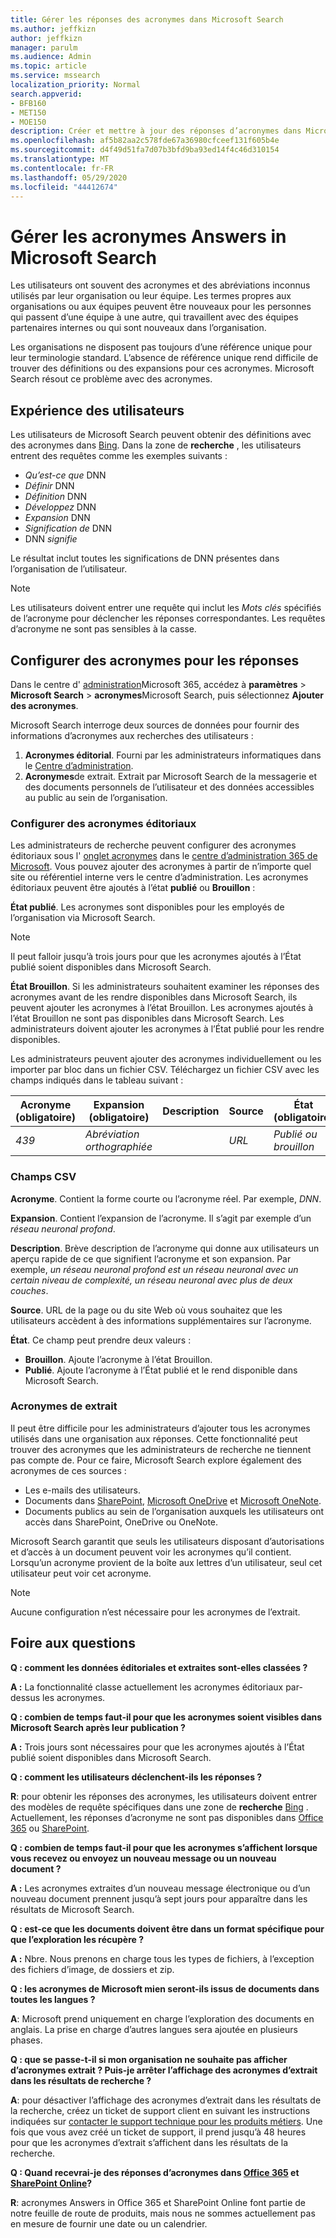 ```yaml
---
title: Gérer les réponses des acronymes dans Microsoft Search
ms.author: jeffkizn
author: jeffkizn
manager: parulm
ms.audience: Admin
ms.topic: article
ms.service: mssearch
localization_priority: Normal
search.appverid:
- BFB160
- MET150
- MOE150
description: Créer et mettre à jour des réponses d’acronymes dans Microsoft Search
ms.openlocfilehash: af5b82aa2c578fde67a36980cfceef131f605b4e
ms.sourcegitcommit: d4f49d51fa7d07b3bfd9ba93ed14f4c46d310154
ms.translationtype: MT
ms.contentlocale: fr-FR
ms.lasthandoff: 05/29/2020
ms.locfileid: "44412674"
---
```

# <a name="manage-acronyms-answers-in-microsoft-search"></a>Gérer les acronymes Answers in Microsoft Search

Les utilisateurs ont souvent des acronymes et des abréviations inconnus utilisés par leur organisation ou leur équipe. Les termes propres aux organisations ou aux équipes peuvent être nouveaux pour les personnes qui passent d’une équipe à une autre, qui travaillent avec des équipes partenaires internes ou qui sont nouveaux dans l’organisation.

Les organisations ne disposent pas toujours d’une référence unique pour leur terminologie standard. L’absence de référence unique rend difficile de trouver des définitions ou des expansions pour ces acronymes. Microsoft Search résout ce problème avec des acronymes.

## <a name="what-users-experience"></a>Expérience des utilisateurs
Les utilisateurs de Microsoft Search peuvent obtenir des définitions avec des acronymes dans [Bing](https://Bing.com). Dans la zone de **recherche** , les utilisateurs entrent des requêtes comme les exemples suivants :

- *Qu’est-ce que* DNN
- *Définir* DNN
- *Définition* DNN
- *Développez* DNN
- *Expansion* DNN
- *Signification de* DNN
- DNN *signifie*

Le résultat inclut toutes les significations de DNN présentes dans l’organisation de l’utilisateur.

> [!NOTE]
> Les utilisateurs doivent entrer une requête qui inclut les *Mots clés* spécifiés de l’acronyme pour déclencher les réponses correspondantes. Les requêtes d’acronyme ne sont pas sensibles à la casse. 

## <a name="set-up-acronyms-answers"></a>Configurer des acronymes pour les réponses
Dans le centre d' [administration](https://admin.microsoft.com)Microsoft 365, accédez à **paramètres**  >  **Microsoft Search**  > **acronymes**Microsoft Search, puis sélectionnez **Ajouter des acronymes**. 

Microsoft Search interroge deux sources de données pour fournir des informations d’acronymes aux recherches des utilisateurs :

1.  **Acronymes éditorial**. Fourni par les administrateurs informatiques dans le [Centre d’administration](https://admin.microsoft.com).
2.  **Acronymes**de extrait. Extrait par Microsoft Search de la messagerie et des documents personnels de l’utilisateur et des données accessibles au public au sein de l’organisation.

### <a name="set-up-editorial-acronyms"></a>Configurer des acronymes éditoriaux
Les administrateurs de recherche peuvent configurer des acronymes éditoriaux sous l' [onglet acronymes](https://admin.microsoft.com/Adminportal/Home#/MicrosoftSearch) dans le [centre d’administration 365 de Microsoft]( https://admin.microsoft.com). Vous pouvez ajouter des acronymes à partir de n’importe quel site ou référentiel interne vers le centre d’administration. Les acronymes éditoriaux peuvent être ajoutés à l’état **publié** ou **Brouillon** :

**État publié**. Les acronymes sont disponibles pour les employés de l’organisation via Microsoft Search.

> [!NOTE]
> Il peut falloir jusqu’à trois jours pour que les acronymes ajoutés à l’État publié soient disponibles dans Microsoft Search.

**État Brouillon**. Si les administrateurs souhaitent examiner les réponses des acronymes avant de les rendre disponibles dans Microsoft Search, ils peuvent ajouter les acronymes à l’état Brouillon. Les acronymes ajoutés à l’état Brouillon ne sont pas disponibles dans Microsoft Search. Les administrateurs doivent ajouter les acronymes à l’État publié pour les rendre disponibles.

Les administrateurs peuvent ajouter des acronymes individuellement ou les importer par bloc dans un fichier CSV. Téléchargez un fichier CSV avec les champs indiqués dans le tableau suivant :

| Acronyme (obligatoire) | Expansion (obligatoire) | Description  | Source | État (obligatoire) |
| --------- | --------- | ---------- | --------- |--------- |
| *439* | *Abréviation orthographiée* |  | *URL* | *Publié ou brouillon* |

### <a name="csv-fields"></a>Champs CSV
**Acronyme**. Contient la forme courte ou l’acronyme réel. Par exemple, *DNN*.

**Expansion**. Contient l’expansion de l’acronyme. Il s’agit par exemple d’un *réseau neuronal profond*.

**Description**. Brève description de l’acronyme qui donne aux utilisateurs un aperçu rapide de ce que signifient l’acronyme et son expansion. Par exemple, *un réseau neuronal profond est un réseau neuronal avec un certain niveau de complexité, un réseau neuronal avec plus de deux couches*.

**Source**. URL de la page ou du site Web où vous souhaitez que les utilisateurs accèdent à des informations supplémentaires sur l’acronyme.

**État**. Ce champ peut prendre deux valeurs :

- **Brouillon**. Ajoute l’acronyme à l’état Brouillon.
- **Publié**. Ajoute l’acronyme à l’État publié et le rend disponible dans Microsoft Search.

### <a name="mined-acronyms"></a>Acronymes de extrait
Il peut être difficile pour les administrateurs d’ajouter tous les acronymes utilisés dans une organisation aux réponses. Cette fonctionnalité peut trouver des acronymes que les administrateurs de recherche ne tiennent pas compte de. Pour ce faire, Microsoft Search explore également des acronymes de ces sources :

- Les e-mails des utilisateurs.
- Documents dans [SharePoint](https://products.office.com/sharepoint/collaboration), [Microsoft OneDrive]( https://onedrive.live.com/about/) et [Microsoft OneNote](http://www.onenote.com/).
- Documents publics au sein de l’organisation auxquels les utilisateurs ont accès dans SharePoint, OneDrive ou OneNote.

Microsoft Search garantit que seuls les utilisateurs disposant d’autorisations et d’accès à un document peuvent voir les acronymes qu’il contient. Lorsqu’un acronyme provient de la boîte aux lettres d’un utilisateur, seul cet utilisateur peut voir cet acronyme.

> [!NOTE]
> Aucune configuration n’est nécessaire pour les acronymes de l’extrait.

## <a name="frequently-asked-questions"></a>Foire aux questions
**Q : comment les données éditoriales et extraites sont-elles classées ?**

**A :** La fonctionnalité classe actuellement les acronymes éditoriaux par-dessus les acronymes.

**Q : combien de temps faut-il pour que les acronymes soient visibles dans Microsoft Search après leur publication ?**

**A :**  Trois jours sont nécessaires pour que les acronymes ajoutés à l’État publié soient disponibles dans Microsoft Search. 

**Q : comment les utilisateurs déclenchent-ils les réponses ?**

**R**: pour obtenir les réponses des acronymes, les utilisateurs doivent entrer des modèles de requête spécifiques dans une zone de **recherche** [Bing](https://bing.com) . Actuellement, les réponses d’acronyme ne sont pas disponibles dans [Office 365](https://Office.com) ou [SharePoint](https://products.office.com/sharepoint/collaboration).

**Q : combien de temps faut-il pour que les acronymes s’affichent lorsque vous recevez ou envoyez un nouveau message ou un nouveau document ?**

**A :** Les acronymes extraites d’un nouveau message électronique ou d’un nouveau document prennent jusqu’à sept jours pour apparaître dans les résultats de Microsoft Search.

**Q : est-ce que les documents doivent être dans un format spécifique pour que l’exploration les récupère ?**

**A :** Nbre. Nous prenons en charge tous les types de fichiers, à l’exception des fichiers d’image, de dossiers et zip.

**Q : les acronymes de Microsoft mien seront-ils issus de documents dans toutes les langues ?**

**A**: Microsoft prend uniquement en charge l’exploration des documents en anglais. La prise en charge d’autres langues sera ajoutée en plusieurs phases.

**Q : que se passe-t-il si mon organisation ne souhaite pas afficher d’acronymes extrait ? Puis-je arrêter l’affichage des acronymes d’extrait dans les résultats de recherche ?**

**A**: pour désactiver l’affichage des acronymes d’extrait dans les résultats de la recherche, créez un ticket de support client en suivant les instructions indiquées sur [contacter le support technique pour les produits métiers](https://docs.microsoft.com/office365/admin/contact-support-for-business-products?redirectSourcePath=%252fen-us%252farticle%252fContact-Office-365-for-business-support-32a17ca7-6fa0-4870-8a8d-e25ba4ccfd4b&view=o365-worldwide&tabs=online#BKMK_call_support).
Une fois que vous avez créé un ticket de support, il prend jusqu’à 48 heures pour que les acronymes d’extrait s’affichent dans les résultats de la recherche. 

**Q : Quand recevrai-je des réponses d’acronymes dans [Office 365](https://Office.com) et [SharePoint Online](https://products.office.com/sharepoint/collaboration)?**

**R**: acronymes Answers in Office 365 et SharePoint Online font partie de notre feuille de route de produits, mais nous ne sommes actuellement pas en mesure de fournir une date ou un calendrier.
